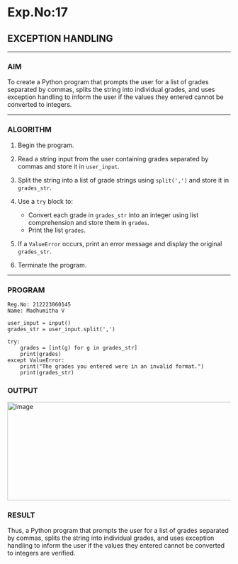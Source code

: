 # Exp.No:17  
## EXCEPTION HANDLING

---

### AIM  
To create a Python program that prompts the user for a list of grades separated by commas, splits the string into individual grades, and uses exception handling to inform the user if the values they entered cannot be converted to integers.

---

### ALGORITHM

1. Begin the program.
2. Read a string input from the user containing grades separated by commas and store it in `user_input`.
3. Split the string into a list of grade strings using `split(',')` and store it in `grades_str`.
4. Use a `try` block to:

   * Convert each grade in `grades_str` into an integer using list comprehension and store them in `grades`.
   * Print the list `grades`.
5. If a `ValueError` occurs, print an error message and display the original `grades_str`.
6. Terminate the program.

---

### PROGRAM

```
Reg.No: 212223060145
Name: Madhumitha V

user_input = input()
grades_str = user_input.split(',')

try:
    grades = [int(g) for g in grades_str]
    print(grades)
except ValueError:
    print("The grades you entered were in an invalid format.")
    print(grades_str)
```

### OUTPUT
<img width="1133" height="223" alt="image" src="https://github.com/user-attachments/assets/8ebbfeb0-657c-4f4f-9635-ba21d3b4ff97" />

### RESULT
Thus, a Python program that prompts the user for a list of grades separated by commas, splits the string into individual grades, and uses exception handling to inform the user if the values they entered cannot be converted to integers are verified.
